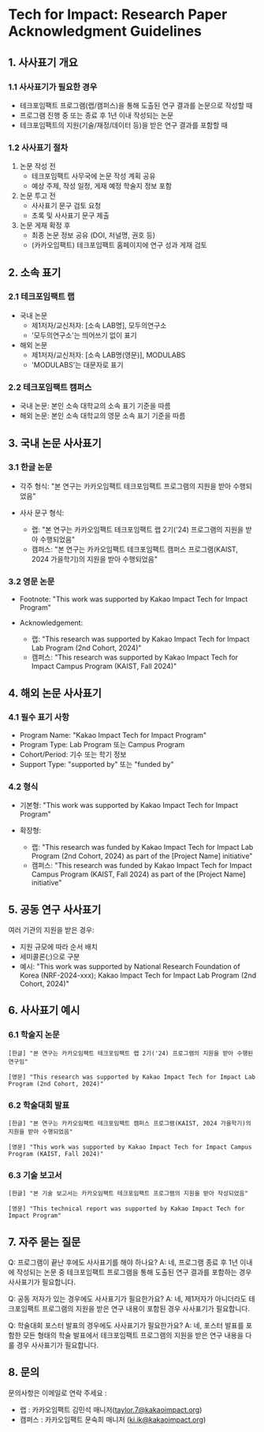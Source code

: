 # Tech for Impact: Research Paper Acknowledgment Guidelines

## 1. 사사표기 개요
### 1.1 사사표기가 필요한 경우
- 테크포임팩트 프로그램(랩/캠퍼스)을 통해 도출된 연구 결과를 논문으로 작성할 때
- 프로그램 진행 중 또는 종료 후 1년 이내 작성되는 논문
- 테크포임팩트의 지원(기술/재정/데이터 등)을 받은 연구 결과를 포함할 때

### 1.2 사사표기 절차
1. 논문 작성 전
   - 테크포임팩트 사무국에 논문 작성 계획 공유
   - 예상 주제, 작성 일정, 게재 예정 학술지 정보 포함
2. 논문 투고 전
   - 사사표기 문구 검토 요청
   - 초록 및 사사표기 문구 제출
3. 논문 게재 확정 후
   - 최종 논문 정보 공유 (DOI, 저널명, 권호 등)
   - (카카오임팩트) 테크포임팩트 홈페이지에 연구 성과 게재 검토

## 2. 소속 표기
### 2.1 테크포임팩트 랩
- 국내 논문
  - 제1저자/교신저자: [소속 LAB명], 모두의연구소
  - '모두의연구소'는 띄어쓰기 없이 표기
- 해외 논문
  - 제1저자/교신저자: [소속 LAB명(영문)], MODULABS
  - 'MODULABS'는 대문자로 표기

### 2.2 테크포임팩트 캠퍼스
- 국내 논문: 본인 소속 대학교의 소속 표기 기준을 따름
- 해외 논문: 본인 소속 대학교의 영문 소속 표기 기준을 따름

## 3. 국내 논문 사사표기

### 3.1 한글 논문
- 각주 형식:
  "본 연구는 카카오임팩트 테크포임팩트 프로그램의 지원을 받아 수행되었음"

- 사사 문구 형식:
  - 랩: "본 연구는 카카오임팩트 테크포임팩트 랩 2기('24) 프로그램의 지원을 받아 수행되었음"
  - 캠퍼스: "본 연구는 카카오임팩트 테크포임팩트 캠퍼스 프로그램(KAIST, 2024 가을학기)의 지원을 받아 수행되었음"

### 3.2 영문 논문
- Footnote:
  "This work was supported by Kakao Impact Tech for Impact Program"

- Acknowledgement:
  - 랩: "This research was supported by Kakao Impact Tech for Impact Lab Program (2nd Cohort, 2024)"
  - 캠퍼스: "This research was supported by Kakao Impact Tech for Impact Campus Program (KAIST, Fall 2024)"

## 4. 해외 논문 사사표기

### 4.1 필수 표기 사항
- Program Name: "Kakao Impact Tech for Impact Program"
- Program Type: Lab Program 또는 Campus Program
- Cohort/Period: 기수 또는 학기 정보
- Support Type: "supported by" 또는 "funded by"

### 4.2 형식
- 기본형:
  "This work was supported by Kakao Impact Tech for Impact Program"

- 확장형:
  - 랩: "This research was funded by Kakao Impact Tech for Impact Lab Program (2nd Cohort, 2024) as part of the [Project Name] initiative"
  - 캠퍼스: "This research was funded by Kakao Impact Tech for Impact Campus Program (KAIST, Fall 2024) as part of the [Project Name] initiative"

## 5. 공동 연구 사사표기
여러 기관의 지원을 받은 경우:
- 지원 규모에 따라 순서 배치
- 세미콜론(;)으로 구분
- 예시: "This work was supported by National Research Foundation of Korea (NRF-2024-xxx); Kakao Impact Tech for Impact Lab Program (2nd Cohort, 2024)"

## 6. 사사표기 예시

### 6.1 학술지 논문
```
[한글] "본 연구는 카카오임팩트 테크포임팩트 랩 2기('24) 프로그램의 지원을 받아 수행된 연구임"

[영문] "This research was supported by Kakao Impact Tech for Impact Lab Program (2nd Cohort, 2024)"
```

### 6.2 학술대회 발표
```
[한글] "본 연구는 카카오임팩트 테크포임팩트 캠퍼스 프로그램(KAIST, 2024 가을학기)의 지원을 받아 수행되었음"

[영문] "This work was supported by Kakao Impact Tech for Impact Campus Program (KAIST, Fall 2024)"
```

### 6.3 기술 보고서
```
[한글] "본 기술 보고서는 카카오임팩트 테크포임팩트 프로그램의 지원을 받아 작성되었음"

[영문] "This technical report was supported by Kakao Impact Tech for Impact Program"
```

## 7. 자주 묻는 질문

Q: 프로그램이 끝난 후에도 사사표기를 해야 하나요?
A: 네, 프로그램 종료 후 1년 이내에 작성되는 논문 중 테크포임팩트 프로그램을 통해 도출된 연구 결과를 포함하는 경우 사사표기가 필요합니다.

Q: 공동 저자가 있는 경우에도 사사표기가 필요한가요?
A: 네, 제1저자가 아니더라도 테크포임팩트 프로그램의 지원을 받은 연구 내용이 포함된 경우 사사표기가 필요합니다.

Q: 학술대회 포스터 발표의 경우에도 사사표기가 필요한가요?
A: 네, 포스터 발표를 포함한 모든 형태의 학술 발표에서 테크포임팩트 프로그램의 지원을 받은 연구 내용을 다룰 경우 사사표기가 필요합니다.

## 8. 문의
문의사항은 이메일로 연락 주세요 : <br>
- 랩 : 카카오임팩트 김민석 매니저(taylor.7@kakaoimpact.org)
- 캠퍼스 : 카카오임팩트 문숙희 매니저 (ki.ik@kakaoimpact.org) 